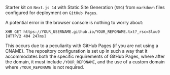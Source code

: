 Starter kit on `Next.js 14` with Static Site Generation (`SSG`) from `markdown` files configured for deployment on `GitHub Pages`.

A potential error in the browser console is nothing to worry about:

```
XHR GET https://YOUR_USERNAME.github.io/YOUR_REPONAME.txt?_rsc=8lxu9 [HTTP/2 404 247ms]
```

This occurs due to a peculiarity with GitHub Pages (if you are not using a CNAME). The repository configuration is set up in such a way that it accommodates both the specific requirements of GitHub Pages, where after the domain, it must include `/YOUR_REPONAME`, and the use of a custom domain where `/YOUR_REPONAME` is not required.
